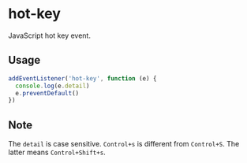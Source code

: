 # hot-key

JavaScript hot key event.

## Usage

```js
addEventListener('hot-key', function (e) {
  console.log(e.detail)
  e.preventDefault()
})
```

## Note

The `detail` is case sensitive. `Control+s` is different from `Control+S`. The latter means `Control+Shift+s`.
